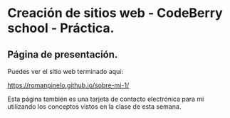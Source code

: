 # Creación de sitios web - CodeBerry school - Práctica.

## Página de presentación.

Puedes ver el sitio web terminado aquí:

https://romanpinelo.github.io/sobre-mi-1/

Esta página también es una tarjeta de contacto electrónica para mí utilizando los conceptos vistos en la clase de esta semana.